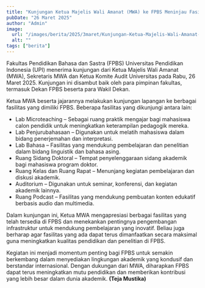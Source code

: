 ```yaml
---
title: "Kunjungan Ketua Majelis Wali Amanat (MWA) ke FPBS Meninjau Fasilitas dan Mendorong Kemajuan Akademik"
pubDate: "26 Maret 2025"
author: "Admin"
image:
  url: "/images/berita/2025/3maret/Kunjungan-Ketua-Majelis-Wali-Amanat-MWA-ke-FPBS-Meninjau-Fasilitas-dan-Mendorong-Kemajuan-Akademik-1 (1).jpg"
  alt: ""
tags: ["berita"]
---
```


Fakultas Pendidikan Bahasa dan Sastra (FPBS) Universitas Pendidikan Indonesia (UPI) menerima kunjungan dari Ketua Majelis Wali Amanat (MWA), Sekretaris MWA dan Ketua Komite Audit Universitas pada Rabu, 26 Maret 2025. Kunjungan ini disambut baik oleh para pimpinan fakultas, termasuk Dekan FPBS beserta para Wakil Dekan.

Ketua MWA beserta jajarannya melakukan kunjungan lapangan ke berbagai fasilitas yang dimiliki FPBS. Beberapa fasilitas yang dikunjungi antara lain:

* Lab Microteaching – Sebagai ruang praktik mengajar bagi mahasiswa calon pendidik untuk meningkatkan keterampilan pedagogik mereka.
* Lab Penjurubahasaan – Digunakan untuk melatih mahasiswa dalam bidang penerjemahan dan interpretasi.
* Lab Bahasa – Fasilitas yang mendukung pembelajaran dan penelitian dalam bidang linguistik dan bahasa asing.
* Ruang Sidang Doktoral – Tempat penyelenggaraan sidang akademik bagi mahasiswa program doktor.
* Ruang Kelas dan Ruang Rapat – Menunjang kegiatan pembelajaran dan diskusi akademik.
* Auditorium – Digunakan untuk seminar, konferensi, dan kegiatan akademik lainnya.
* Ruang Podcast – Fasilitas yang mendukung pembuatan konten edukatif berbasis audio dan multimedia.
 
Dalam kunjungan ini, Ketua MWA mengapresiasi berbagai fasilitas yang telah tersedia di FPBS dan menekankan pentingnya pengembangan infrastruktur untuk mendukung pembelajaran yang inovatif. Beliau juga berharap agar fasilitas yang ada dapat terus dimanfaatkan secara maksimal guna meningkatkan kualitas pendidikan dan penelitian di FPBS.

Kegiatan ini menjadi momentum penting bagi FPBS untuk semakin berkembang dalam menyediakan lingkungan akademik yang kondusif dan berstandar internasional. Dengan dukungan dari MWA, diharapkan FPBS dapat terus meningkatkan mutu pendidikan dan memberikan kontribusi yang lebih besar dalam dunia akademik. **(Teja Mustika)**